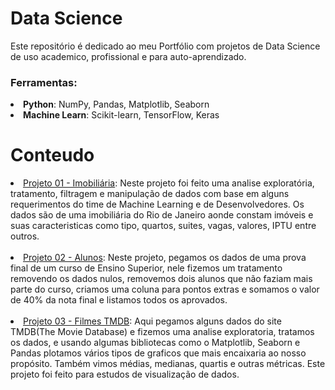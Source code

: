 # Data Science
Este repositório é dedicado ao meu Portfólio com projetos de Data Science de uso academico, profissional e para auto-aprendizado.

### Ferramentas:
<li><strong>Python</strong>: NumPy, Pandas, Matplotlib, Seaborn</li>
<li><strong>Machine Learn</strong>: Scikit-learn, TensorFlow, Keras</li>

# Conteudo
<li><a href="https://github.com/leoventura44/Data-Science/blob/main/Imobiliaria.ipynb">Projeto 01 - Imobiliária</a>: Neste projeto foi feito uma analise exploratória, tratamento, filtragem e manipulação de dados com base em alguns requerimentos do time de Machine Learning e de Desenvolvedores. Os dados são de uma imobiliária do Rio de Janeiro aonde constam imóveis e suas caracteristicas como tipo, quartos, suites, vagas, valores, IPTU entre outros.</li>
<br>
<li><a href="https://github.com/leoventura44/Data-Science/blob/main/alunos.ipynb">Projeto 02 - Alunos</a>: Neste projeto, pegamos os dados de uma prova final de um curso de Ensino Superior, nele fizemos um tratamento removendo os dados nulos, removemos dois alunos que não faziam mais parte do curso, criamos uma coluna para pontos extras e somamos o valor de 40% da nota final e listamos todos os aprovados.</li>
<br>
<li><a href="https://github.com/leoventura44/Data-Science/blob/main/Filmes_TMDB.ipynb">Projeto 03 - Filmes TMDB</a>: Aqui pegamos alguns dados do site TMDB(The Movie Database) e fizemos uma analise exploratoria, tratamos os dados, e usando algumas bibliotecas como o Matplotlib, Seaborn e Pandas plotamos vários tipos de graficos que mais encaixaria ao nosso propósito. Também vimos médias, medianas, quartis e outras métricas. Este projeto foi feito para estudos de visualização de dados.
